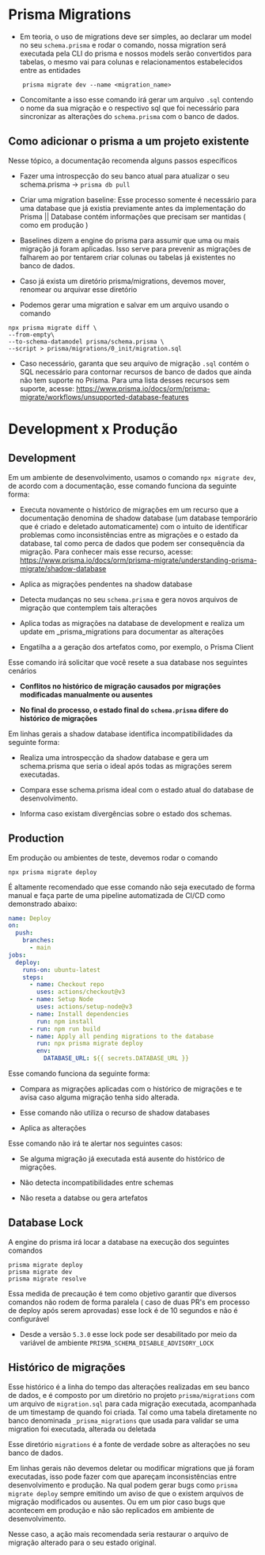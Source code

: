 # Prisma Migrations

- Em teoria, o uso de migrations deve ser simples, ao declarar um model no seu `schema.prisma` e rodar o comando, nossa migration será executada pela CLI do prisma e nossos models serão convertidos para tabelas, o mesmo vai para colunas e relacionamentos estabelecidos entre as entidades

```shell
    prisma migrate dev --name <migration_name>
```

- Concomitante a isso esse comando irá gerar um arquivo `.sql` contendo o nome da sua migração e o respectivo sql que foi necessário para sincronizar as alterações do `schema.prisma` com o banco de dados.

## Como adicionar o prisma a um projeto existente

Nesse tópico, a documentação recomenda alguns passos específicos

- Fazer uma introspecção do seu banco atual para atualizar o seu schema.prisma -> `prisma db pull`

- Criar uma migration baseline: Esse processo somente é necessário para uma database que já existia previamente antes da implementação do Prisma || Database contém informações que precisam ser mantidas ( como em produção )

- Baselines dizem a engine do prisma para assumir que uma ou mais migração já foram aplicadas. Isso serve para prevenir as migrações de falharem ao por tentarem criar colunas ou tabelas já existentes no banco de dados.

- Caso já exista um diretório prisma/migrations, devemos mover, renomear ou arquivar esse diretório

- Podemos gerar uma migration e salvar em um arquivo usando o comando

```shell
npx prisma migrate diff \
--from-empty\
--to-schema-datamodel prisma/schema.prisma \
--script > prisma/migrations/0_init/migration.sql
```

- Caso necessário, garanta que seu arquivo de migração `.sql` contém o SQL necessário para contornar recursos de banco de dados que ainda não tem suporte no Prisma. Para uma lista desses recursos sem suporte, acesse: https://www.prisma.io/docs/orm/prisma-migrate/workflows/unsupported-database-features

# Development x Produção

## Development

Em um ambiente de desenvolvimento, usamos o comando `npx migrate dev`, de acordo com a documentação, esse comando funciona da seguinte forma:

- Executa novamente o histórico de migrações em um recurso que a documentação denomina de shadow database (um database temporário que é criado e deletado automaticamente) com o intuito de identificar problemas como inconsistências entre as migrações e o estado da database, tal como perca de dados que podem ser consequência da migração. Para conhecer mais esse recurso, acesse: https://www.prisma.io/docs/orm/prisma-migrate/understanding-prisma-migrate/shadow-database

- Aplica as migrações pendentes na shadow database

- Detecta mudanças no seu `schema.prisma` e gera novos arquivos de migração que contemplem tais alterações

- Aplica todas as migrações na database de development e realiza um update em \_prisma_migrations para documentar as alterações

- Engatilha a a geração dos artefatos como, por exemplo, o Prisma Client

Esse comando irá solicitar que você resete a sua database nos seguintes cenários

- **Conflitos no histórico de migração causados por migrações modificadas manualmente ou ausentes**

- **No final do processo, o estado final do `schema.prisma` difere do histórico de migrações**

Em linhas gerais a shadow database identifica incompatibilidades da seguinte forma:

- Realiza uma introspecção da shadow database e gera um schema.prisma que seria o ideal após todas as migrações serem executadas.

- Compara esse schema.prisma ideal com o estado atual do database de desenvolvimento.

- Informa caso existam divergências sobre o estado dos schemas.

## Production

Em produção ou ambientes de teste, devemos rodar o comando

```shell
npx prisma migrate deploy
```

É altamente recomendado que esse comando não seja executado de forma manual e faça parte de uma pipeline automatizada de CI/CD como demonstrado abaixo:

```yaml
name: Deploy
on:
  push:
    branches:
      - main
jobs:
  deploy:
    runs-on: ubuntu-latest
    steps:
      - name: Checkout repo
        uses: actions/checkout@v3
      - name: Setup Node
        uses: actions/setup-node@v3
      - name: Install dependencies
        run: npm install
      - run: npm run build
      - name: Apply all pending migrations to the database
        run: npx prisma migrate deploy
        env:
          DATABASE_URL: ${{ secrets.DATABASE_URL }}
```

Esse comando funciona da seguinte forma:

- Compara as migrações aplicadas com o histórico de migrações e te avisa caso alguma migração tenha sido alterada.

- Esse comando não utiliza o recurso de shadow databases

- Aplica as alterações

Esse comando não irá te alertar nos seguintes casos:

- Se alguma migração já executada está ausente do histórico de migrações.

- Não detecta incompatibilidades entre schemas

- Não reseta a databse ou gera artefatos

## Database Lock

A engine do prisma irá locar a database na execução dos seguintes comandos

```shell
prisma migrate deploy
prisma migrate dev
prisma migrate resolve

```

Essa medida de precaução é tem como objetivo garantir que diversos comandos não rodem de forma paralela ( caso de duas PR's em processo de deploy após serem aprovadas) esse lock é de 10 segundos e não é configurável

- Desde a versão `5.3.0` esse lock pode ser desabilitado por meio da variável de ambiente `PRISMA_SCHEMA_DISABLE_ADVISORY_LOCK`

## Histórico de migrações

Esse histórico é a linha do tempo das alterações realizadas em seu banco de dados, e é composto por um diretório no projeto `prisma/migrations` com um arquivo de `migration.sql` para cada migração executada, acompanhada de um timestamp de quando foi criada. Tal como uma tabela diretamente no banco denominada `_prisma_migrations` que usada para validar se uma migration foi executada, alterada ou deletada

Esse diretório `migrations` é a fonte de verdade sobre as alterações no seu banco de dados.

Em linhas gerais não devemos deletar ou modificar migrations que já foram executadas, isso pode fazer com que apareçam inconsistências entre desenvolvimento e produção. Na qual podem gerar bugs como `prisma migrate deploy` sempre emitindo um aviso de que o existem arquivos de migração modificados ou ausentes. Ou em um pior caso bugs que acontecem em produção e não são replicados em ambiente de desenvolvimento.

Nesse caso, a ação mais recomendada seria restaurar o arquivo de migração alterado para o seu estado original.
